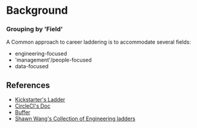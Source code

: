 # Background

### Grouping by 'Field'

A Common approach to career laddering is to accommodate several fields:

- engineering-focused
- 'management'/people-focused
- data-focused

## References

- [Kickstarter's Ladder](https://gist.github.com/jamtur01/aef437a79fee5a9cefdc#junioreng)
- [CircleCI's Doc](https://docs.google.com/spreadsheets/d/131XZCEb8LoXqy79WWrhCX4sBnGhCM1nAIz4feFZJsEo/edit#gid=0)
- [Buffer](https://paper.dropbox.com/doc/Level-and-Step-placement-guide--A~fubV~Uobxo56s8u0rCaW4jAg-dfXRUlxFYuvmEQ7FTU3qc)
- [Shawn Wang's Collection of Engineering ladders](https://www.swyx.io/career-ladders/)

